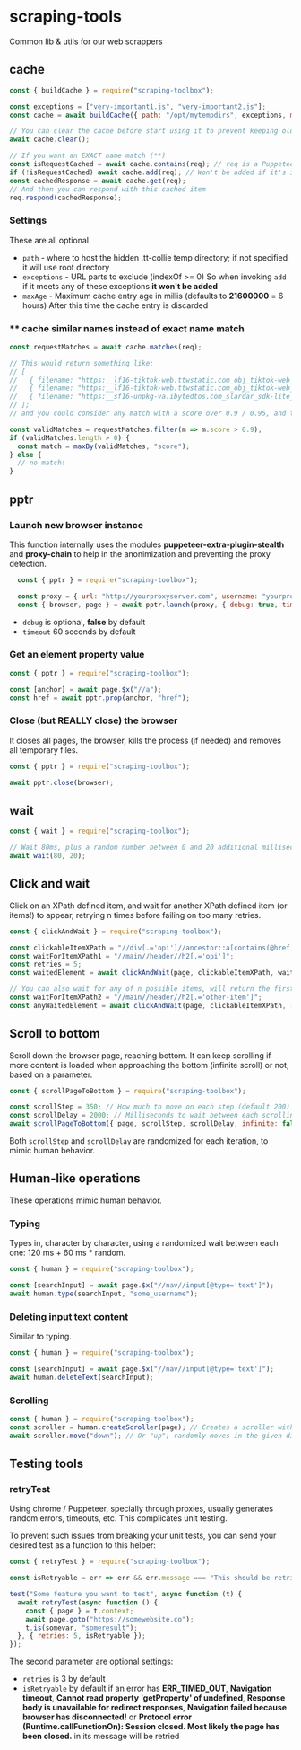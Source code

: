 # scraping-tools
Common lib &amp; utils for our web scrappers

## cache

```javascript
const { buildCache } = require("scraping-toolbox");

const exceptions = ["very-important1.js", "very-important2.js"];
const cache = await buildCache({ path: "/opt/mytempdirs", exceptions, maxAge: 300000 });

// You can clear the cache before start using it to prevent keeping old content
await cache.clear();

// If you want an EXACT name match (**)
const isRequestCached = await cache.contains(req); // req is a Puppeteer HTTPRequest object
if (!isRequestCached) await cache.add(req); // Won't be added if it's in 'exceptions'!
const cachedResponse = await cache.get(req);
// And then you can respond with this cached item
req.respond(cachedResponse);
```

### Settings

These are all optional

- ```path``` - where to host the hidden .tt-collie temp directory; if not specified it will use root directory
- ```exceptions``` - URL parts to exclude (indexOf >= 0) So when invoking ```add``` if it meets any of these exceptions **it won't be added**
- ```maxAge``` - Maximum cache entry age in millis (defaults to **21600000** = 6 hours) After this time the cache entry is discarded

### ** cache similar names instead of exact name match 

```javascript
const requestMatches = await cache.matches(req);

// This would return something like:
// [
//   { filename: "https:__lf16-tiktok-web.ttwstatic.com_obj_tiktok-web_tiktok_webapp_login_common_vendor.0992bd4f.js", score: 0.9411764705882353, isExpired: false },
//   { filename: "https:__lf16-tiktok-web.ttwstatic.com_obj_tiktok-web_tiktok_webapp_login_index.685d65b6.js", score: 0.8125, isExpired: false },
//   { filename: "https:__sf16-unpkg-va.ibytedtos.com_slardar_sdk-lite_0.4.9_dist_plugins_perf.0.4.9.maliva.js", score: 0.14285714285714285, isExpired: false },
// ];
// and you could consider any match with a score over 0.9 / 0.95, and take the highest score of them. No match above 0.9 would be no match at all.

const validMatches = requestMatches.filter(m => m.score > 0.9);
if (validMatches.length > 0) {
  const match = maxBy(validMatches, "score");
} else {
  // no match!
}
```

## pptr

### Launch new browser instance

This function internally uses the modules **puppeteer-extra-plugin-stealth** and **proxy-chain** to help in the anonimization and preventing the proxy detection.

```javascript
  const { pptr } = require("scraping-toolbox");

  const proxy = { url: "http://yourproxyserver.com", username: "yourproxyuser", password: "yourproxypass" };
  const { browser, page } = await pptr.launch(proxy, { debug: true, timeout: 120 });
```

- ```debug``` is optional, **false** by default
- ```timeout``` 60 seconds by default

### Get an element property value

```javascript
const { pptr } = require("scraping-toolbox");

const [anchor] = await page.$x("//a");
const href = await pptr.prop(anchor, "href");
```

### Close (but REALLY close) the browser

It closes all pages, the browser, kills the process (if needed) and removes all temporary files.

```javascript
const { pptr } = require("scraping-toolbox");

await pptr.close(browser);
```

## wait

```javascript
const { wait } = require("scraping-toolbox");

// Wait 80ms, plus a random number between 0 and 20 additional milliseconds
await wait(80, 20); 
```

## Click and wait

Click on an XPath defined item, and wait for another XPath defined item (or items!) to appear, retrying n times before failing on too many retries.

```javascript
const { clickAndWait } = require("scraping-toolbox");

const clickableItemXPath = "//div[.='opi']//ancestor::a[contains(@href, 'opi')]";
const waitForItemXPath1 = "//main//header//h2[.='opi']";
const retries = 5;
const waitedElement = await clickAndWait(page, clickableItemXPath, waitForItemXPath1, retries);

// You can also wait for any of n possible items, will return the first it finds
const waitForItemXPath2 = "//main//header//h2[.='other-item']";
const anyWaitedElement = await clickAndWait(page, clickableItemXPath, [waitForItemXPath1, waitForItemXPath2]);
```

## Scroll to bottom

Scroll down the browser page, reaching bottom. It can keep scrolling if more content is loaded when approaching the bottom (infinite scroll) or not, based on a parameter.

```javascript
const { scrollPageToBottom } = require("scraping-toolbox");

const scrollStep = 350; // How much to move on each step (default 200)
const scrollDelay = 2000; // Milliseconds to wait between each scrolling step (default 1000)
await scrollPageToBottom({ page, scrollStep, scrollDelay, infinite: false });
```

Both ```scrollStep``` and ```scrollDelay``` are randomized for each iteration, to mimic human behavior.

## Human-like operations

These operations mimic human behavior.

### Typing

Types in, character by character, using a randomized wait between each one: 120 ms + 60 ms * random.

```javascript
const { human } = require("scraping-toolbox");

const [searchInput] = await page.$x("//nav//input[@type='text']");
await human.type(searchInput, "some_username");
```

### Deleting input text content

Similar to typing.

```javascript
const { human } = require("scraping-toolbox");

const [searchInput] = await page.$x("//nav//input[@type='text']");
await human.deleteText(searchInput);
```

### Scrolling

```javascript
const { human } = require("scraping-toolbox");
const scroller = human.createScroller(page); // Creates a scroller with random mouse wheel or keyboard feature
await scroller.move("down"); // Or "up"; randomly moves in the given direction
```

## Testing tools

### retryTest

Using chrome / Puppeteer, specially through proxies, usually generates random errors, timeouts, etc. This complicates unit testing.

To prevent such issues from breaking your unit tests, you can send your desired test as a function to this helper:

```js
const { retryTest } = require("scraping-toolbox");

const isRetryable = err => err && err.message === "This should be retried too!"; // You can define ADITIONAL retrying conditions

test("Some feature you want to test", async function (t) {
  await retryTest(async function () {
    const { page } = t.context;
    await page.goto("https://somewebsite.co");
    t.is(somevar, "someresult");
  }, { retries: 5, isRetryable });
});
```

The second parameter are optional settings:

- ```retries``` is 3 by default
- ```isRetryable``` by default if an error has **ERR_TIMED_OUT**, **Navigation timeout**, **Cannot read property \'getProperty\' of undefined**, **Response body is unavailable for redirect responses**, **Navigation failed because browser has disconnected!** or **Protocol error (Runtime.callFunctionOn): Session closed. Most likely the page has been closed.** in its message will be retried
